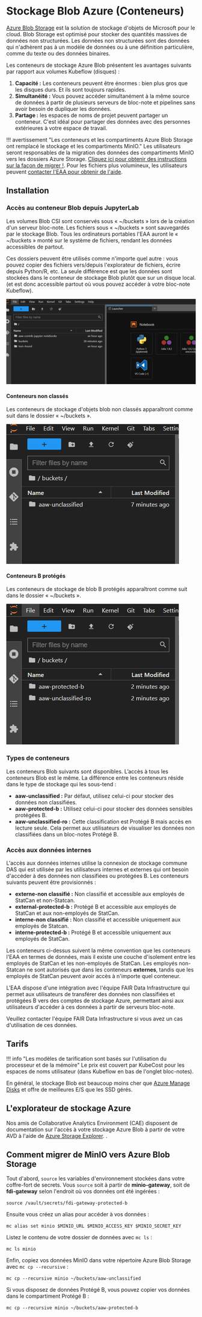 # Stockage Blob Azure (Conteneurs)

[Azure Blob Storage](https://learn.microsoft.com/en-us/azure/storage/blobs/storage-blobs-introduction) est la solution de stockage d'objets de Microsoft pour le cloud. Blob Storage est optimisé pour stocker des quantités massives de données non structurées. Les données non structurées sont des données qui n'adhèrent pas à un modèle de données ou à une définition particulière, comme du texte ou des données binaires.

Les conteneurs de stockage Azure Blob présentent les avantages suivants par rapport aux volumes Kubeflow (disques) :

1. **Capacité :** Les conteneurs peuvent être énormes : bien plus gros que les disques durs. Et ils sont toujours rapides.
2. **Simultanéité :** Vous pouvez accéder simultanément à la même source de données à partir de plusieurs serveurs de bloc-note et pipelines sans avoir besoin de dupliquer les données.
3. **Partage :** les espaces de noms de projet peuvent partager un conteneur. C'est idéal pour partager des données avec des personnes extérieures à votre espace de travail.
  
<!-- plus joli-ignorer -->
!!! avertissement "Les conteneurs et les compartiments Azure Blob Storage ont remplacé le stockage et les compartiments MinIO."
     Les utilisateurs seront responsables de la migration des données des compartiments MinIO vers les dossiers Azure Storage. [Cliquez ici pour obtenir des instructions sur la façon de migrer !](#how-to-migrate-from-minio-to-azure-blob-storage). Pour les fichiers plus volumineux, les utilisateurs peuvent [contacter l'EAA pour obtenir de l'aide](https://statcan-aaw.slack.com).

## Installation

### Accès au conteneur Blob depuis JupyterLab

Les volumes Blob CSI sont conservés sous « ~/buckets » lors de la création d'un serveur bloc-note. Les fichiers sous « ~/buckets » sont sauvegardés par le stockage Blob. Tous les ordinateurs portables l'EAA auront le « ~/buckets » monté sur le système de fichiers, rendant les données accessibles de partout.

Ces dossiers peuvent être utilisés comme n'importe quel autre : vous pouvez copier des fichiers vers/depuis l'explorateur de fichiers, écrire depuis Python/R, etc. La seule différence est que les données sont stockées dans le conteneur de stockage Blob plutôt que sur un disque local. (et est donc accessible partout où vous pouvez accéder à votre bloc-note Kubeflow).

![Dossiers Blob montés en tant que répertoires](../images/container-mount.png)

#### Conteneurs non classés

Les conteneurs de stockage d'objets blob non classés apparaîtront comme suit dans le dossier « ~/buckets ».

![Dossiers de bloc-note non classifiés montés en tant que répertoires dans JupyterLab](../images/unclassified-mount.png)

#### Conteneurs B protégés

Les conteneurs de stockage de blob B protégés apparaîtront comme suit dans le dossier « ~/buckets ».

![Carnets B protégés montés en tant que répertoires dans JupyterLab](../images/protectedb-mount.png)

### Types de conteneurs

Les conteneurs Blob suivants sont disponibles. L’accès à tous les conteneurs Blob est le même. La différence entre les conteneurs réside dans le type de stockage qui les sous-tend :

- **aaw-unclassified :** Par défaut, utilisez celui-ci pour stocker des données non classifiées.
- **aaw-protected-b :** Utilisez celui-ci pour stocker des données sensibles protégées B.
- **aaw-unclassified-ro :** Cette classification est Protégé B mais accès en lecture seule. Cela permet aux utilisateurs de visualiser les données non classifiées dans un bloc-notes Protégé B.

### Accès aux données internes

L'accès aux données internes utilise la connexion de stockage commune DAS qui est utilisée par les utilisateurs internes et externes qui ont besoin d'accéder à des données non classifiées ou protégées B. Les conteneurs suivants peuvent être provisionnés :

- **externe-non classifié :** Non classifié et accessible aux employés de StatCan et non-Statcan.
- **external-protected-b :** Protégé B et accessible aux employés de StatCan et aux non-employés de StatCan.
- **interne-non classifié :** Non classifié et accessible uniquement aux employés de Statcan.
- **interne-protected-b :** Protégé B et accessible uniquement aux employés de StatCan.

Les conteneurs ci-dessus suivent la même convention que les conteneurs l'EAA en termes de données, mais il existe une couche d'isolement entre les employés de StatCan et les non-employés de StatCan. Les employés non-Statcan ne sont autorisés que dans les conteneurs **externes**, tandis que les employés de StatCan peuvent avoir accès à n'importe quel conteneur.

L'EAA dispose d'une intégration avec l'équipe FAIR Data Infrastructure qui permet aux utilisateurs de transférer des données non classifiées et protégées B vers des comptes de stockage Azure, permettant ainsi aux utilisateurs d'accéder à ces données à partir de serveurs bloc-note.

Veuillez contacter l'équipe FAIR Data Infrastructure si vous avez un cas d'utilisation de ces données.

## Tarifs

<!-- plus joli-ignorer -->
!!! info "Les modèles de tarification sont basés sur l'utilisation du processeur et de la mémoire"
     Le prix est couvert par KubeCost pour les espaces de noms utilisateur (dans Kubeflow en bas de l'onglet bloc-notes).

En général, le stockage Blob est beaucoup moins cher que [Azure Manage Disks](https://azure.microsoft.com/en-us/pricing/details/managed-disks/) et offre de meilleures E/S que les SSD gérés.

## L'explorateur de stockage Azure

Nos amis de Collaborative Analytics Environment (CAE) disposent de documentation sur l'accès à votre stockage Azure Blob à partir de votre AVD à l'aide de [Azure Storage Explorer](https://statcan.github.io/cae-eac/en/AzureStorageExplorer/). .

## Comment migrer de MinIO vers Azure Blob Storage

Tout d'abord, `source` les variables d'environnement stockées dans votre coffre-fort de secrets. Vous `source` soit à partir de **minio-gateway**, soit de **fdi-gateway** selon l'endroit où vos données ont été ingérées :

```
source /vault/secrets/fdi-gateway-protected-b
```

Ensuite vous créez un alias pour accéder à vos données :

```
mc alias set minio $MINIO_URL $MINIO_ACCESS_KEY $MINIO_SECRET_KEY
```

Listez le contenu de votre dossier de données avec `mc ls` :

```
mc ls minio
```

Enfin, copiez vos données MinIO dans votre répertoire Azure Blob Storage avec `mc cp --recursive` :

```
mc cp --recursive minio ~/buckets/aaw-unclassified
```

Si vous disposez de données Protégé B, vous pouvez copier vos données dans le compartiment Protégé B :

```
mc cp --recursive minio ~/buckets/aaw-protected-b
```
